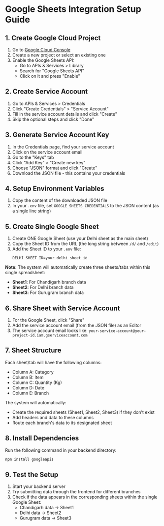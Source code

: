 # Google Sheets Integration Setup Guide

## 1. Create Google Cloud Project

1. Go to [Google Cloud Console](https://console.cloud.google.com/)
2. Create a new project or select an existing one
3. Enable the Google Sheets API:
   - Go to APIs & Services > Library
   - Search for "Google Sheets API"
   - Click on it and press "Enable"

## 2. Create Service Account

1. Go to APIs & Services > Credentials
2. Click "Create Credentials" > "Service Account"
3. Fill in the service account details and click "Create" 
4. Skip the optional steps and click "Done"

## 3. Generate Service Account Key

1. In the Credentials page, find your service account
2. Click on the service account email
3. Go to the "Keys" tab
4. Click "Add Key" > "Create new key"
5. Choose "JSON" format and click "Create"
6. Download the JSON file - this contains your credentials

## 4. Setup Environment Variables

1. Copy the content of the downloaded JSON file
2. In your `.env` file, set `GOOGLE_SHEETS_CREDENTIALS` to the JSON content (as a single line string)

## 5. Create Single Google Sheet

1. Create ONE Google Sheet (use your Delhi sheet as the main sheet)
2. Copy the Sheet ID from the URL (the long string between `/d/` and `/edit`)
3. Add the Sheet ID to your `.env` file:
   ```
   DELHI_SHEET_ID=your_delhi_sheet_id
   ```

**Note:** The system will automatically create three sheets/tabs within this single spreadsheet:
- **Sheet1**: For Chandigarh branch data
- **Sheet2**: For Delhi branch data  
- **Sheet3**: For Gurugram branch data

## 6. Share Sheet with Service Account

1. For the Google Sheet, click "Share"
2. Add the service account email (from the JSON file) as an Editor
3. The service account email looks like: `your-service-account@your-project-id.iam.gserviceaccount.com`

## 7. Sheet Structure

Each sheet/tab will have the following columns:
- Column A: Category
- Column B: Item
- Column C: Quantity (Kg)
- Column D: Date
- Column E: Branch

The system will automatically:
- Create the required sheets (Sheet1, Sheet2, Sheet3) if they don't exist
- Add headers and data to these columns
- Route each branch's data to its designated sheet

## 8. Install Dependencies

Run the following command in your backend directory:
```bash
npm install googleapis
```

## 9. Test the Setup

1. Start your backend server
2. Try submitting data through the frontend for different branches
3. Check if the data appears in the corresponding sheets within the single Google Sheet:
   - Chandigarh data → Sheet1
   - Delhi data → Sheet2
   - Gurugram data → Sheet3